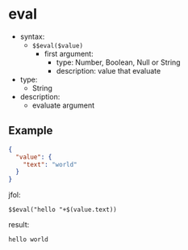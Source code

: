 # eval
- syntax:
  - `$$eval($value)`
    - first argument:
      - type: Number, Boolean, Null or String
      - description: value that evaluate
- type:
  - String
- description:
  - evaluate argument

## Example
```json
{
  "value": {
    "text": "world" 
  }
}
```

jfol:
```
$$eval("hello "+$(value.text))
```

result:
```
hello world
```